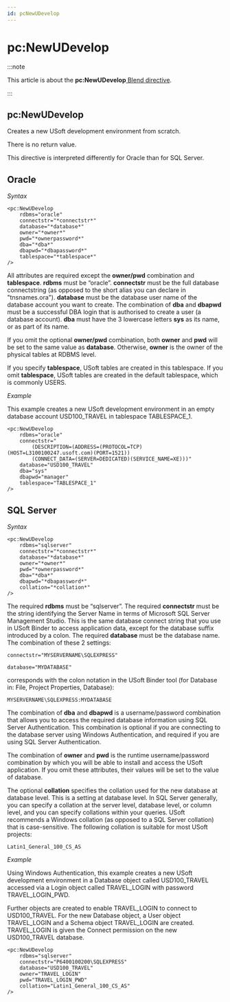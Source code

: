 ```yaml
---
id: pcNewUDevelop
---
```


# pc:NewUDevelop




:::note

This article is about the **pc:NewUDevelop**[ Blend directive](/docs/Repositories/Blend_directives).

:::

## **pc:NewUDevelop**

Creates a new USoft development environment from scratch.

There is no return value.

This directive is interpreted differently for Oracle than for SQL Server.

## Oracle

*Syntax*

```
<pc:NewUDevelop
    rdbms="oracle"
    connectstr="*connectstr*"
    database="*database*"
    owner="*owner*"
    pwd="*ownerpassword*"
    dba="*dba*"
    dbapwd="*dbapassword*"
    tablespace="*tablespace*"
/>
```

All attributes are required except the **owner/pwd** combination and **tablespace**. **rdbms** must be “oracle”. **connectstr** must be the full database connectstring (as opposed to the short alias you can declare in "tnsnames.ora"). **database** must be the database user name of the database account you want to create. The combination of **dba** and **dbapwd** must be a successful DBA login that is authorised to create a user (a database account). **dba** must have the 3 lowercase letters **sys** as its name, or as part of its name.

If you omit the optional **owner/pwd** combination, both **owner** and **pwd** will be set to the same value as **database**. Otherwise, **owner** is the owner of the physical tables at RDBMS level.

If you specify **tablespace**, USoft tables are created in this tablespace. If you omit **tablespace**, USoft tables are created in the default tablespace, which is commonly USERS.

*Example*

This example creates a new USoft development environment in an empty database account USD100_TRAVEL in tablespace TABLESPACE_1.

```language-xml
<pc:NewUDevelop
    rdbms="oracle"
    connectstr="
        (DESCRIPTION=(ADDRESS=(PROTOCOL=TCP)(HOST=L3100100247.usoft.com)(PORT=1521))
        (CONNECT_DATA=(SERVER=DEDICATED)(SERVICE_NAME=XE)))"
    database="USD100_TRAVEL"
    dba="sys"
    dbapwd="manager"
    tablespace="TABLESPACE_1"
/>
```

## SQL Server

*Syntax*

```
<pc:NewUDevelop
    rdbms="sqlserver"
    connectstr="*connectstr*"
    database="*database*"
    owner="*owner*"
    pwd="*ownerpassword*"
    dba="*dba*"
    dbapwd="*dbapassword*"
    collation="*collation*"
/>
```

The required **rdbms** must be “sqlserver”. The required **connectstr** must be the string identifying the Server Name in terms of Microsoft SQL Server Management Studio. This is the same database connect string that you use in USoft Binder to access application data, except for the database suffix introduced by a colon. The required **database** must be the database name. The combination of these 2 settings:

```
connectstr="MYSERVERNAME\SQLEXPRESS"

database="MYDATABASE"
```

corresponds with the colon notation in the USoft Binder tool (for Database in: File, Project Properties, Database):

```
MYSERVERNAME\SQLEXPRESS:MYDATABASE
```

The combination of **dba** and **dbapwd** is a username/password combination that allows you to access the required database information using SQL Server Authentication. This combination is optional if you are connecting to the database server using Windows Authentication, and required if you are using SQL Server Authentication.

The combination of **owner** and **pwd** is the runtime username/password combination by which you will be able to install and access the USoft application. If you omit these attributes, their values will be set to the value of database.

The optional **collation** specifies the collation used for the new database at database level. This is a setting at database level. In SQL Server generally, you can specify a collation at the server level, database level, or column level, and you can specify collations within your queries. USoft recommends a Windows collation (as opposed to a SQL Server collation) that is case-sensitive. The following collation is suitable for most USoft projects:

```
Latin1_General_100_CS_AS
```

*Example*

Using Windows Authentication, this example creates a new USoft development environment in a Database object called USD100_TRAVEL accessed via a Login object called TRAVEL_LOGIN with password TRAVEL_LOGIN_PWD.

Further objects are created to enable TRAVEL_LOGIN to connect to USD100_TRAVEL. For the new Database object, a User object TRAVEL_LOGIN and a Schema object TRAVEL_LOGIN are created. TRAVEL_LOGIN is given the Connect permission on the new USD100_TRAVEL database.

```language-xml
<pc:NewUDevelop
    rdbms="sqlserver"
    connectstr="P6400100200\SQLEXPRESS"
    database="USD100_TRAVEL"
    owner="TRAVEL_LOGIN"
    pwd="TRAVEL_LOGIN_PWD"
    collation="Latin1_General_100_CS_AS"
/>
```

 